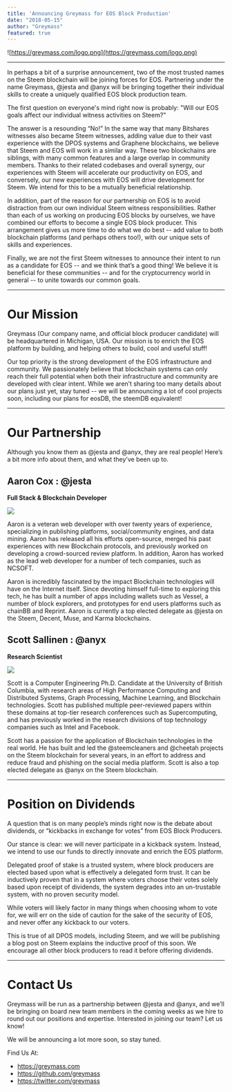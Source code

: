 ```yaml
---
title: 'Announcing Greymass for EOS Block Production'
date: "2018-05-15"
author: "Greymass"
featured: true
---
```

![https://greymass.com/logo.png](https://greymass.com/logo.png)

---

In perhaps a bit of a surprise announcement, two of the most trusted names on the Steem blockchain will be joining forces for EOS. Partnering under the name Greymass, @jesta and @anyx will be bringing together their individual skills to create a uniquely qualified EOS block production team.

The first question on everyone's mind right now is probably: "Will our EOS goals affect our individual witness activities on Steem?"

The answer is a resounding “No!” In the same way that many Bitshares witnesses also became Steem witnesses, adding value due to their vast experience with the DPOS systems and Graphene blockchains, we believe that Steem and EOS will work in a similar way. These two blockchains are siblings, with many common features and a large overlap in community members. Thanks to their related codebases and overall synergy, our experiences with Steem will accelerate our productivity on EOS, and conversely, our new experiences with EOS will drive development for Steem. We intend for this to be a mutually beneficial relationship.

In addition, part of the reason for our partnership on EOS is to avoid distraction from our own individual Steem witness responsibilities. Rather than each of us working on producing EOS blocks by ourselves, we have combined our efforts to become a single EOS block producer. This arrangement gives us more time to do what we do best -- add value to both blockchain platforms (and perhaps others too!), with our unique sets of skills and experiences.

Finally, we are not the first Steem witnesses to announce their intent to run as a candidate for EOS -- and we think that’s a good thing! We believe it is beneficial for these communities -- and for the cryptocurrency world in general -- to unite towards our common goals.

---

# Our Mission

Greymass (Our company name, and official block producer candidate) will be headquartered in Michigan, USA. Our mission is to enrich the EOS platform by building, and helping others to build, cool and useful stuff!

Our top priority is the strong development of the EOS infrastructure and community. We passionately believe that blockchain systems can only reach their full potential when both their infrastructure and community are developed with clear intent. While we aren’t sharing too many details about our plans just yet, stay tuned -- we will be announcing a lot of cool projects soon, including our plans for eosDB, the steemDB equivalent!

 
---

# Our Partnership

Although you know them as @jesta and @anyx, they are real people! Here’s a bit more info about them, and what they’ve been up to.


## Aaron Cox : @jesta
**Full Stack & Blockchain Developer**

![](http://anyx.ca/wp-content/uploads/2018/05/677686.jpeg)

Aaron is a veteran web developer with over twenty years of experience, specializing in publishing platforms, social/community engines, and data mining. Aaron has released all his efforts open-source, merged his past experiences with new Blockchain protocols, and previously worked on developing a crowd-sourced review platform. In addition, Aaron has worked as the lead web developer for a number of tech companies, such as NCSOFT.

Aaron is incredibly fascinated by the impact Blockchain technologies will have on the Internet itself. Since devoting himself full-time to exploring this tech, he has built a number of apps including wallets such as Vessel, a number of block explorers, and prototypes for end users platforms such as chainBB and Reprint. Aaron is currently a top elected delegate as @jesta on the Steem, Decent, Muse, and Karma blockchains.


## Scott Sallinen : @anyx
**Research Scientist**

![](http://anyx.ca/wp-content/uploads/2018/05/profile-1.jpg)

Scott is a Computer Engineering Ph.D. Candidate at the University of British Columbia, with research areas of High Performance Computing and Distributed Systems, Graph Processing, Machine Learning, and Blockchain technologies. Scott has published multiple peer-reviewed papers within these domains at top-tier research conferences such as Supercomputing, and has previously worked in the research divisions of top technology companies such as Intel and Facebook.

Scott has a passion for the application of Blockchain technologies in the real world. He has built and led the @steemcleaners and @cheetah projects on the Steem blockchain for several years, in an effort to address and reduce fraud and phishing on the social media platform. Scott is also a top elected delegate as @anyx on the Steem blockchain.

---

# Position on Dividends

A question that is on many people’s minds right now is the debate about dividends, or “kickbacks in exchange for votes” from EOS Block Producers.

Our stance is clear: we will never participate in a kickback system. Instead, we intend to use our funds to directly innovate and enrich the EOS platform.

Delegated proof of stake is a trusted system, where block producers are elected based upon what is effectively a delegated form trust. It can be inductively proven that in a system where voters choose their votes solely based upon receipt of dividends, the system degrades into an un-trustable system, with no proven security model.

While voters will likely factor in many things when choosing whom to vote for, we will err on the side of caution for the sake of the security of EOS, and never offer any kickback to our voters.

This is true of all DPOS models, including Steem, and we will be publishing a blog post on Steem explains the inductive proof of this soon. We encourage all other block producers to read it before offering dividends.


---

# Contact Us

Greymass will be run as a partnership between @jesta and @anyx, and we’ll be bringing on board new team members in the coming weeks as we hire to round out our positions and expertise. Interested in joining our team? Let us know!

We will be announcing a lot more soon, so stay tuned.

Find Us At:

- https://greymass.com
- https://github.com/greymass
- https://twitter.com/greymass

